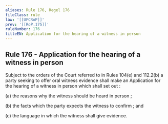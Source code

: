 ```yaml
---
aliases: Rule 176, Regel 176
fileClass: rule
law: '[[UPCRoP]]'
prev: '[[RoP.175]]'
ruleNumber: 176
titleEN: Application for the hearing of a witness in person
---
```


## Rule 176 - Application for the hearing of a witness in person

Subject to the orders of the Court referred to in Rules  104(e) and 112.2(b) a  party seeking to offer oral witness evidence  shall make an  Application for the hearing of a witness in person which shall set out : 

   (a) the reasons why the witness should be heard in person ; 

   (b) the facts which the party expects the witness to confirm ; and 

   (c) the language in which the witness shall give evidence.